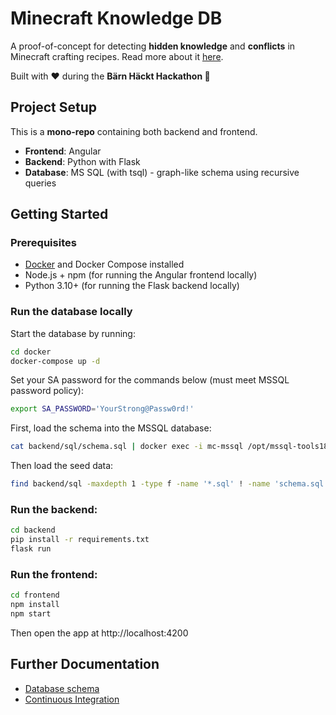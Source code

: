 # Minecraft Knowledge DB

A proof-of-concept for detecting **hidden knowledge** and **conflicts** in Minecraft crafting recipes.
Read more about it [here](docs/CHALLENGE.md).

Built with ❤️ during the **Bärn Häckt Hackathon 🐻**

## Project Setup

This is a **mono-repo** containing both backend and frontend.

- **Frontend**: Angular
- **Backend**: Python with Flask
- **Database**: MS SQL (with tsql) - graph-like schema using recursive queries

## Getting Started

### Prerequisites

- [Docker](https://www.docker.com/) and Docker Compose installed
- Node.js + npm (for running the Angular frontend locally)
- Python 3.10+ (for running the Flask backend locally)

### Run the database locally

Start the database by running:

```bash
cd docker
docker-compose up -d 
```

Set your SA password for the commands below (must meet MSSQL password policy):

```bash
export SA_PASSWORD='YourStrong@Passw0rd!'
```

First, load the schema into the MSSQL database:

```bash
cat backend/sql/schema.sql | docker exec -i mc-mssql /opt/mssql-tools18/bin/sqlcmd -S localhost -U sa -P "$SA_PASSWORD" -C -d mcdb -b
```

Then load the seed data:

```bash
find backend/sql -maxdepth 1 -type f -name '*.sql' ! -name 'schema.sql' -print0 | xargs -0 cat | docker exec -i mc-mssql /opt/mssql-tools18/bin/sqlcmd -S localhost -U sa -P "$SA_PASSWORD" -C -d mcdb -b
```

###  Run the backend:
```bash
cd backend
pip install -r requirements.txt
flask run
```

###  Run the frontend:
```bash
cd frontend
npm install
npm start
```

Then open the app at http://localhost:4200

## Further Documentation

- [Database schema](docs/SCHEMA.md)
- [Continuous Integration](docs/CI.md)
